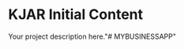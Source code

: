 KJAR Initial Content
=============================

Your project description here."# MYBUSINESSAPP" 

